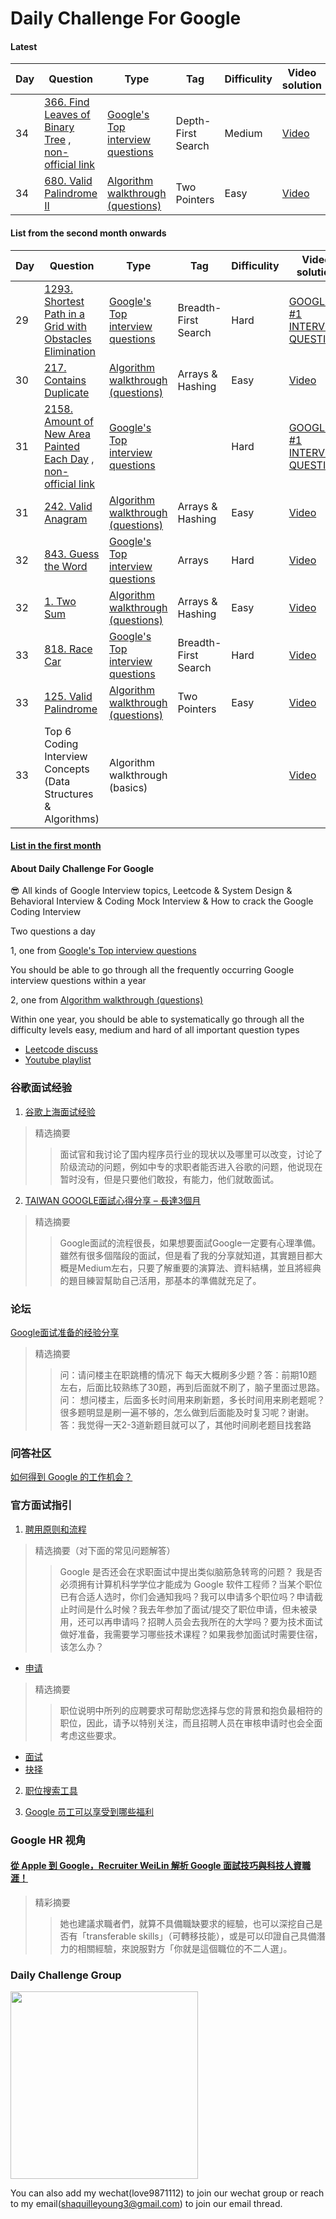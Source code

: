 # Daily Challenge For Google

#### Latest

| Day  | Question | Type | Tag | Difficulity | Video solution                                                    | Code                                                        |
| ---- | ---- | ---- | ---- | ---- | ------------------------------------------------------------ | ------------------------------------------------------------ |
| 34   | [366. Find Leaves of Binary Tree](https://leetcode.com/problems/find-leaves-of-binary-tree/) , [non-official link](https://algo.monster/liteproblems/366)    | [Google's Top interview questions](https://leetcode.com/company/google/) | Depth-First Search | Medium | [Video](https://www.youtube.com/watch?v=1T7vwABgiys&list=PLhE-usdjb8DY_UNBBOPv-IqINdPyDBeVa&index=40) | [python](python/366.find-leaves-of-binary-tree.py) |
| 34   | [680. Valid Palindrome II](https://leetcode.com/problems/valid-palindrome-ii/)    | [Algorithm walkthrough (questions)](https://neetcode.io/practice) | Two Pointers | Easy | [Video](https://www.youtube.com/watch?v=JrxRYBwG6EI&list=PLhE-usdjb8DY_UNBBOPv-IqINdPyDBeVa&index=40) | [python](python/680.valid-palindrome-ii.py) |

#### List from the second month onwards

| Day  | Question | Type | Tag | Difficulity | Video solution                                                    | Code                                                        |
| ---- | ---- | ---- | ---- | ---- | ------------------------------------------------------------ | ------------------------------------------------------------ |
| 29   | [1293. Shortest Path in a Grid with Obstacles Elimination](https://leetcode.com/problems/shortest-path-in-a-grid-with-obstacles-elimination/?company_slug=google)    | [Google's Top interview questions](https://leetcode.com/company/google/) | Breadth-First Search | Hard | [GOOGLE'S #1 INTERVIEW QUESTION](https://www.youtube.com/watch?v=VPleGcc1nZY&list=PLhE-usdjb8DY_UNBBOPv-IqINdPyDBeVa&index=34) | [python](python/1293.shortest-path-in-a-grid-with-obstacles-elimination.py)|
| 30   | [217. Contains Duplicate](https://leetcode.com/problems/contains-duplicate/)    | [Algorithm walkthrough (questions)](https://neetcode.io/practice) | Arrays & Hashing | Easy | [Video](https://www.youtube.com/watch?v=3OamzN90kPg&list=PLhE-usdjb8DY_UNBBOPv-IqINdPyDBeVa&index=35) | [python](python/217.contains-duplicate.py) |
| 31   | [2158. Amount of New Area Painted Each Day](https://leetcode.com/problems/amount-of-new-area-painted-each-day/) , [non-official link](https://algo.monster/liteproblems/2158)    | [Google's Top interview questions](https://leetcode.com/company/google/) |  | Hard | [GOOGLE'S #1 INTERVIEW QUESTION](https://www.youtube.com/watch?v=cHYjuMPTHt4&list=PLhE-usdjb8DY_UNBBOPv-IqINdPyDBeVa&index=36) | [python](python/2158.amount-of-new-area-painted-each-day.py) |
| 31   | [242. Valid Anagram](https://leetcode.com/problems/valid-anagram/)    | [Algorithm walkthrough (questions)](https://neetcode.io/practice) | Arrays & Hashing | Easy | [Video](https://www.youtube.com/watch?v=9UtInBqnCgA&list=PLhE-usdjb8DY_UNBBOPv-IqINdPyDBeVa&index=37) | [python](python/242.valid-anagram.py) |
| 32   | [843. Guess the Word](https://leetcode.com/problems/guess-the-word/)    | [Google's Top interview questions](https://leetcode.com/company/google/) | Arrays | Hard | [Video](https://www.youtube.com/watch?v=COnrhAabeos&list=PLhE-usdjb8DY_UNBBOPv-IqINdPyDBeVa&index=24) | [cpp](cpp/843.guess-the-word.cpp) |
| 32   | [1. Two Sum](https://leetcode.com/problems/two-sum/)    | [Algorithm walkthrough (questions)](https://neetcode.io/practice) | Arrays & Hashing | Easy | [Video](https://www.youtube.com/watch?v=KLlXCFG5TnA&list=PLhE-usdjb8DY_UNBBOPv-IqINdPyDBeVa&index=32) | [python](python/python/1.two-sum.py) |
| 33   | [818. Race Car](https://leetcode.com/problems/race-car/)    | [Google's Top interview questions](https://leetcode.com/company/google/) | Breadth-First Search | Hard | [Video](https://www.youtube.com/watch?v=DBJPWJr5zZ4&list=PLhE-usdjb8DY_UNBBOPv-IqINdPyDBeVa&index=16) | [python](python/818.race-car.py) |
| 33   | [125. Valid Palindrome](https://leetcode.com/problems/valid-palindrome/)    | [Algorithm walkthrough (questions)](https://neetcode.io/practice) | Two Pointers | Easy | [Video](https://www.youtube.com/watch?v=jJXJ16kPFWg&list=PLhE-usdjb8DY_UNBBOPv-IqINdPyDBeVa&index=38) | [python](python/242.valid-anagram.py) |
| 33   | Top 6 Coding Interview Concepts (Data Structures & Algorithms)    | Algorithm walkthrough (basics) |  |  | [Video](https://www.youtube.com/watch?v=ft0owvS5tQA&list=PLhE-usdjb8DavyqEwsAr9JHFptQvt6Y1H&index=1) |  |

#### [List in the first month](List-in-the-first-month.md)

#### About Daily Challenge For Google

😎 All kinds of Google Interview topics, Leetcode & System Design & Behavioral Interview & Coding Mock Interview & How to crack the Google Coding Interview

Two questions a day

1, one from [Google's Top interview questions](https://leetcode.com/company/google/)

You should be able to go through all the frequently occurring Google interview questions within a year

2, one from [Algorithm walkthrough (questions)](https://neetcode.io/practice)

Within one year, you should be able to systematically go through all the difficulty levels easy, medium and hard of all important question types

- [Leetcode discuss](https://leetcode.com/discuss/interview-question/2806472/Daily-Challenge)
- [Youtube playlist](https://www.youtube.com/playlist?list=PLhE-usdjb8DY_UNBBOPv-IqINdPyDBeVa)

### 谷歌面试经验
1. [谷歌上海面试经验](https://zhuanlan.zhihu.com/p/118283800)
> 精选摘要
>> 面试官和我讨论了国内程序员行业的现状以及哪里可以改变，讨论了阶级流动的问题，例如中专的求职者能否进入谷歌的问题，他说现在暂时没有，但是只要他们敢投，有能力，他们就敢面试。

2. [TAIWAN GOOGLE面試心得分享 – 長達3個月](https://keep-brain-alive.com/taiwan-google-interview-experience/)
> 精选摘要
>> Google面試的流程很長，如果想要面試Google一定要有心理準備。雖然有很多個階段的面試，但是看了我的分享就知道，其實題目都大概是Medium左右，只要了解重要的演算法、資料結構，並且將經典的題目練習幫助自己活用，那基本的準備就充足了。

### 论坛
[Google面试准备的经验分享](https://www.1point3acres.com/bbs/thread-679821-1-1.html)
> 精选摘要
>> 问：请问楼主在职跳槽的情况下 每天大概刷多少题？答：前期10题左右，后面比较熟练了30题，再到后面就不刷了，脑子里面过思路。问：
想问楼主，后面多长时间用来刷新题，多长时间用来刷老题呢？很多题明显是刷一遍不够的，怎么做到后面能及时复习呢？谢谢。答：我觉得一天2-3道新题目就可以了，其他时间刷老题目找套路

### 问答社区
[如何得到 Google 的工作机会？](https://www.zhihu.com/question/24099873)

### 官方面试指引
1. [聘用原则和流程](https://careers.google.com/how-we-hire/?hl=zh_cn)
> 精选摘要（对下面的常见问题解答）
>> Google 是否还会在求职面试中提出类似脑筋急转弯的问题？ 我是否必须拥有计算机科学学位才能成为 Google 软件工程师？当某个职位已有合适人选时，你们会通知我吗？我可以申请多个职位吗？申请截止时间是什么时候？我去年参加了面试/提交了职位申请，但未被录用，还可以再申请吗？招聘人员会去我所在的大学吗？要为技术面试做好准备，我需要学习哪些技术课程？如果我参加面试时需要住宿，该怎么办？

- [申请](https://careers.google.cn/how-we-hire/apply/)
>  精选摘要
>> 职位说明中所列的应聘要求可帮助您选择与您的背景和抱负最相符的职位，因此，请予以特别关注，而且招聘人员在审核申请时也会全面考虑这些要求。

- [面试](https://careers.google.cn/how-we-hire/interview/)
- [抉择](https://careers.google.cn/how-we-hire/decide/)

2. [职位搜索工具](https://careers.google.com/jobs/results/?hl=zh_cn)

3. [Google 员工可以享受到哪些福利](https://careers.google.cn/how-we-care-for-googlers/)

### Google HR 视角
#### [從 Apple 到 Google，Recruiter WeiLin 解析 Google 面試技巧與科技人資職涯！](https://www.cakeresume.com/resources/podcast-interview-google-shanghai-recruiter-weilin-lin?locale=zh-TW)
> 精彩摘要
>> 她也建議求職者們，就算不具備職缺要求的經驗，也可以深挖自己是否有「transferable skills」（可轉移技能），或是可以印證自己具備潛力的相關經驗，來說服對方「你就是這個職位的不二人選」。


### Daily Challenge Group

<img src="https://user-images.githubusercontent.com/3125136/208291139-c928ffed-f8a7-4d36-924c-ac4919069a4c.png" width="300" />

You can also add my wechat(love9871112) to join our wechat group or reach to my email(shaquilleyoung3@gmail.com) to join our email thread. 

